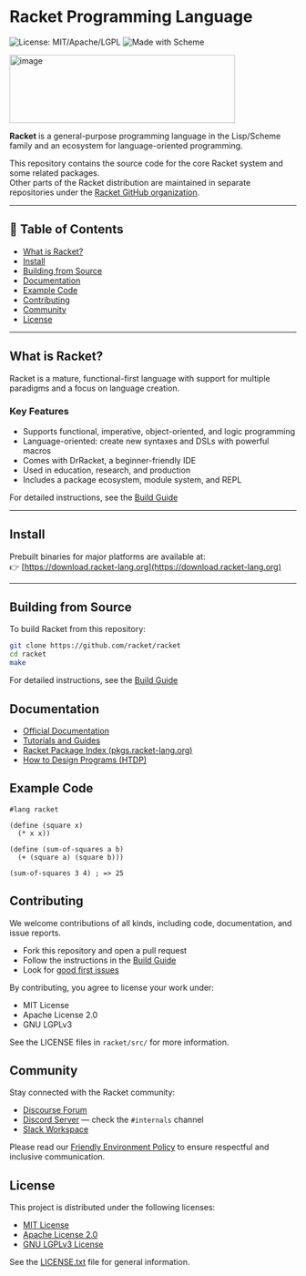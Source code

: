 # Racket Programming Language

![License: MIT/Apache/LGPL](https://img.shields.io/badge/license-MIT%2FApache%2FLGPL-blue)
![Made with Scheme](https://img.shields.io/badge/Made%20with-Scheme-lightgrey?logo=racket)

<img width="396" height="120" alt="image" src="https://github.com/user-attachments/assets/0526b430-699e-488d-9378-7040f8458c72" />

**Racket** is a general-purpose programming language in the Lisp/Scheme family and an ecosystem for language-oriented programming.

This repository contains the source code for the core Racket system and some related packages.  
Other parts of the Racket distribution are maintained in separate repositories under the [Racket GitHub organization](https://github.com/racket).

---

## 📌 Table of Contents 

- [What is Racket?](#what-is-racket)
- [Install](#install)
- [Building from Source](#building-from-source)
- [Documentation](#documentation)
- [Example Code](#example-code)
- [Contributing](#contributing)
- [Community](#community)
- [License](#license)

---

## What is Racket?

Racket is a mature, functional-first language with support for multiple paradigms and a focus on language creation.

### Key Features

- Supports functional, imperative, object-oriented, and logic programming
- Language-oriented: create new syntaxes and DSLs with powerful macros
- Comes with DrRacket, a beginner-friendly IDE
- Used in education, research, and production
- Includes a package ecosystem, module system, and REPL

For detailed instructions, see the [Build Guide](https://github.com/racket/racket/blob/master/build.md)

---

## Install

Prebuilt binaries for major platforms are available at:  
👉 [https://download.racket-lang.org](https://download.racket-lang.org)

---

## Building from Source

To build Racket from this repository:

```bash
git clone https://github.com/racket/racket
cd racket
make
```
For detailed instructions, see the [Build Guide](https://github.com/racket/racket/blob/master/build.md)

## Documentation

- [Official Documentation](https://docs.racket-lang.org)
- [Tutorials and Guides](https://docs.racket-lang.org/#tutorials)
- [Racket Package Index (pkgs.racket-lang.org)](https://pkgs.racket-lang.org)
- [How to Design Programs (HTDP)](https://htdp.org/)

## Example Code

```racket
#lang racket

(define (square x)
  (* x x))

(define (sum-of-squares a b)
  (+ (square a) (square b)))

(sum-of-squares 3 4) ; => 25

```

## Contributing

We welcome contributions of all kinds, including code, documentation, and issue reports.

- Fork this repository and open a pull request
- Follow the instructions in the [Build Guide](build.md#contributing)
- Look for [good first issues](https://github.com/racket/racket/labels/good%20first%20issue)

By contributing, you agree to license your work under:

- MIT License
- Apache License 2.0
- GNU LGPLv3

See the LICENSE files in `racket/src/` for more information.

## Community

Stay connected with the Racket community:

- [Discourse Forum](https://racket.discourse.group/)
- [Discord Server](https://discord.gg/6Zq8sH5) — check the `#internals` channel
- [Slack Workspace](https://racket-slack.herokuapp.com/)

Please read our [Friendly Environment Policy](https://racket-lang.org/friendly.html) to ensure respectful and inclusive communication.

## License

This project is distributed under the following licenses:

- [MIT License](racket/src/LICENSE-MIT.txt)
- [Apache License 2.0](racket/src/LICENSE-APACHE.txt)
- [GNU LGPLv3 License](racket/src/LICENSE-LGPL.txt)

See the [LICENSE.txt](LICENSE.txt) file for general information.

